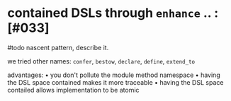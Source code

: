 # contained DSLs through `enhance` .. :[#033]

#todo nascent pattern, describe it.

we tried other names: `confer`, `bestow`, `declare`, `define`, `extend_to`

advantages:
  • you don't pollute the module method namespace
  • having the DSL space contained makes it more traceable
  • having the DSL space contailed allows implementation to be atomic
